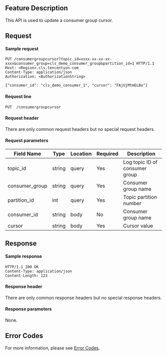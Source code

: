 ## Feature Description

This API is used to update a consumer group cursor.

## Request

#### Sample request

```shell
PUT /consumergroupcursor?topic_id=xxxx-xx-xx-xx-xxxx&consumer_group=cls_demo_consumer_group&partition_id=1 HTTP/1.1
Host: <Region>.cls.tencentyun.com
Content-Type: application/json
Authorization: <AuthorizationString>

{"consumer_id": "cls_demo_consumer_1", "cursor": "FAjUjMtmELBo"}
```

#### Request line

```shell
PUT  /consumergroupcursor
```

#### Request header

There are only common request headers but no special request headers.

#### Request parameters

| Field Name | Type | Location | Required | Description |
| -------------- | ------ | ----- | -------- | ----------------------- |
| topic_id       | string            | query | Yes       | Log topic ID of consumer group            |
| consumer_group | string | query | Yes | Consumer group name |
| partition_id   | int    | query | Yes       | Topic partition number                                        |
| consumer_id    | string | body  | No       | Consumer group name              |
| cursor         | string | body  | Yes       | Cursor value                  |



## Response

#### Sample response

```shell
HTTP/1.1 200 OK
Content-Type: application/json
Content-Length: 123
```

#### Response header

There are only common response headers but no special response headers.

#### Response parameters

None.

## Error Codes

For more information, please see [Error Codes](https://intl.cloud.tencent.com/document/product/614/12402).

